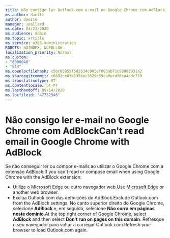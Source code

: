 ```yaml
---
title: Não consigo ler Outlook.com e-mail no Google Chrome com AdBlock
ms.author: daeite
author: daeite
manager: joallard
ms.date: 04/21/2020
ms.audience: Admin
ms.topic: article
ms.service: o365-administration
ROBOTS: NOINDEX, NOFOLLOW
localization_priority: Normal
ms.custom:
- "8000048"
- "814"
ms.openlocfilehash: c5bc85855f5d2634c085ef093ab71c98093931a2
ms.sourcegitcommit: c6692ce0fa1358ec3529e59ca0ecdfdea4cdc759
ms.translationtype: MT
ms.contentlocale: pt-PT
ms.lasthandoff: 09/14/2020
ms.locfileid: "47752946"
---
```

# <a name="cant-read-email-in-google-chrome-with-adblock"></a><span data-ttu-id="6e1ec-102">Não consigo ler e-mail no Google Chrome com AdBlock</span><span class="sxs-lookup"><span data-stu-id="6e1ec-102">Can't read email in Google Chrome with AdBlock</span></span>

<span data-ttu-id="6e1ec-103">Se não conseguir ler ou compor e-mails ao utilizar o Google Chrome com a extensão AdBlock:</span><span class="sxs-lookup"><span data-stu-id="6e1ec-103">If you can't read or compose email when using Google Chrome with the AdBlock extension:</span></span>

- <span data-ttu-id="6e1ec-104">Utilize [o Microsoft Edge](https://go.microsoft.com/fwlink/p/?linkid=2001503&amp;clcid=0x409) ou outro navegador web.</span><span class="sxs-lookup"><span data-stu-id="6e1ec-104">Use [Microsoft Edge](https://go.microsoft.com/fwlink/p/?linkid=2001503&amp;clcid=0x409) or another web browser.</span></span>
- <span data-ttu-id="6e1ec-105">Exclua Outlook.com das definições do AdBlock.</span><span class="sxs-lookup"><span data-stu-id="6e1ec-105">Exclude Outlook.com from the AdBlock settings.</span></span> <span data-ttu-id="6e1ec-106">No canto superior direito do Google Chrome, selecione **AdBlock** e, em seguida, selecione **Não corra em páginas neste domínio**.</span><span class="sxs-lookup"><span data-stu-id="6e1ec-106">At the top right corner of Google Chrome, select **AdBlock** and then select **Don't run on pages on this domain**.</span></span> <span data-ttu-id="6e1ec-107">Refresque o seu navegador para voltar a carregar Outlook.com.</span><span class="sxs-lookup"><span data-stu-id="6e1ec-107">Refresh your browser to load Outlook.com again.</span></span>